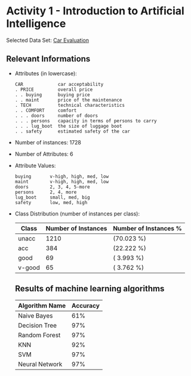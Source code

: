 # Activity 1 - Introduction to Artificial Intelligence



Selected Data Set: [Car Evaluation](https://archive.ics.uci.edu/ml/datasets/car+evaluation)

## Relevant Informations

- Attributes (in lowercase):
  
     ```
     CAR             car acceptability
     . PRICE         overall price
     . . buying      buying price
     . . maint       price of the maintenance
     . TECH          technical characteristics
     . . COMFORT     comfort
     . . . doors     number of doors
     . . . persons   capacity in terms of persons to carry
  . . . lug_boot  the size of luggage boot
     . . safety      estimated safety of the car
  ```
  
- Number of instances: 1728

- Number of Attributes: 6

- Attribute Values:

     ```
     buying       v-high, high, med, low
     maint        v-high, high, med, low
     doors        2, 3, 4, 5-more
     persons      2, 4, more
     lug_boot     small, med, big
     safety       low, med, high
     ```

- Class Distribution (number of instances per class):

  | Class  | Number of Instances | Number of Instances % |
  | ------ | ------------------- | --------------------- |
  | unacc  | 1210                | (70.023 %)            |
  | acc    | 384                 | (22.222 %)            |
  | good   | 69                  | ( 3.993 %)            |
  | v-good | 65                  | ( 3.762 %)            |

  

  ## Results of machine learning algorithms

  | Algorithm Name | Accuracy |
  | -------------- | -------- |
  | Naive Bayes    | 61%      |
  | Decision Tree  | 97%      |
  | Random Forest  | 97%      |
  | KNN            | 92%      |
  | SVM            | 97%      |
  | Neural Network | 97%      |